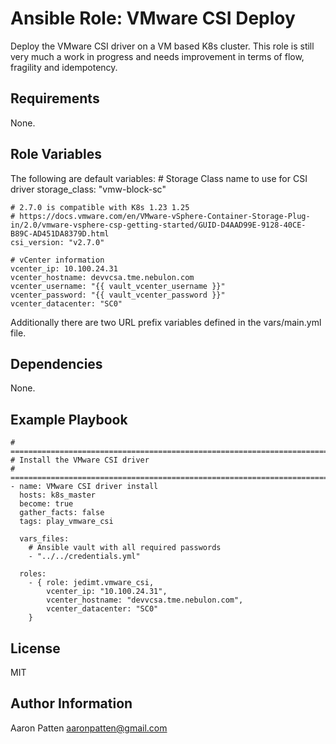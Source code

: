 Ansible Role: VMware CSI Deploy
=========

Deploy the VMware CSI driver on a VM based K8s cluster. This role is still very much a work in progress and needs improvement in terms of flow, fragility and idempotency.

Requirements
------------

None.

Role Variables
--------------

The following are default variables:
    # Storage Class name to use for CSI driver
    storage_class: "vmw-block-sc"

    # 2.7.0 is compatible with K8s 1.23 1.25
    # https://docs.vmware.com/en/VMware-vSphere-Container-Storage-Plug-in/2.0/vmware-vsphere-csp-getting-started/GUID-D4AAD99E-9128-40CE-B89C-AD451DA8379D.html
    csi_version: "v2.7.0"

    # vCenter information
    vcenter_ip: 10.100.24.31
    vcenter_hostname: devvcsa.tme.nebulon.com
    vcenter_username: "{{ vault_vcenter_username }}"
    vcenter_password: "{{ vault_vcenter_password }}"
    vcenter_datacenter: "SC0"

Additionally there are two URL prefix variables defined in the vars/main.yml file.

Dependencies
------------

None.

Example Playbook
----------------

    # ===========================================================================
    # Install the VMware CSI driver
    # ===========================================================================
    - name: VMware CSI driver install
      hosts: k8s_master
      become: true
      gather_facts: false
      tags: play_vmware_csi

      vars_files:
        # Ansible vault with all required passwords
        - "../../credentials.yml"

      roles:
        - { role: jedimt.vmware_csi,
            vcenter_ip: "10.100.24.31",
            vcenter_hostname: "devvcsa.tme.nebulon.com",
            vcenter_datacenter: "SC0"
        }

License
-------

MIT

Author Information
------------------

Aaron Patten
aaronpatten@gmail.com
